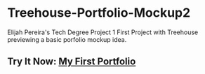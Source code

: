 # Treehouse-Portfolio-Mockup2
Elijah Pereira's Tech Degree Project 1
First Project with Treehouse previewing a basic porfolio mockup idea.

## Try It Now: <a href="https://htmlpreview.github.io/?https://github.com/elijahpereira/techdegree-project-1/blob/main/index.html" target="_blank">My First Portfolio</a>
